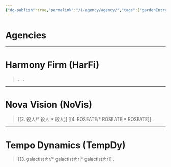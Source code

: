 ```yaml
---
{"dg-publish":true,"permalink":"/1-agency/agency/","tags":["gardenEntry"]}
---
```


# Agencies

***

# Harmony Firm (HarFi)

> .
> .
> .

***

# Nova Vision (NoVis)

> [[2. 殺人/* 殺人\|* 殺人]]
> [[4. ROSEATE/* ROSEATE\|* ROSEATE]]
> .

***

# Tempo Dynamics (TempDy)

> [[3. galactist☆r/* galactist☆r\|* galactist☆r]]
> .
